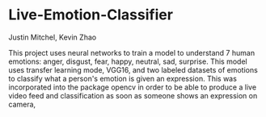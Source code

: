 # Live-Emotion-Classifier
Justin Mitchel, Kevin Zhao

This project uses neural networks to train a model to understand 7 human emotions: anger, disgust, fear, happy, neutral, sad, surprise. This model uses transfer learning mode, VGG16, and two labeled datasets of emotions to classify what a person's emotion is given an expression. This was incorporated into the package opencv in order to be able to produce a live video feed and classification as soon as someone shows an expression on camera,

